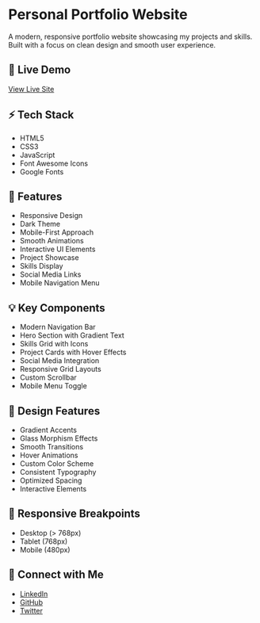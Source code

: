 # Personal Portfolio Website

A modern, responsive portfolio website showcasing my projects and skills. Built with a focus on clean design and smooth user experience.

## 🚀 Live Demo

[View Live Site](https://nikhilnandanwar429.github.io/)

## ⚡ Tech Stack

- HTML5
- CSS3
- JavaScript
- Font Awesome Icons
- Google Fonts

## 🎯 Features

- Responsive Design
- Dark Theme
- Mobile-First Approach
- Smooth Animations
- Interactive UI Elements
- Project Showcase
- Skills Display
- Social Media Links
- Mobile Navigation Menu

## 💡 Key Components

- Modern Navigation Bar
- Hero Section with Gradient Text
- Skills Grid with Icons
- Project Cards with Hover Effects
- Social Media Integration
- Responsive Grid Layouts
- Custom Scrollbar
- Mobile Menu Toggle

## 🎨 Design Features

- Gradient Accents
- Glass Morphism Effects
- Smooth Transitions
- Hover Animations
- Custom Color Scheme
- Consistent Typography
- Optimized Spacing
- Interactive Elements

## 📱 Responsive Breakpoints

- Desktop (> 768px)
- Tablet (768px)
- Mobile (480px)

## 🤝 Connect with Me

- [LinkedIn](https://www.linkedin.com/in/nikhil-nandanwar-b5969b25b/)
- [GitHub](https://github.com/nikhilnandanwar429)
- [Twitter](https://x.com/NikhilNand429)
